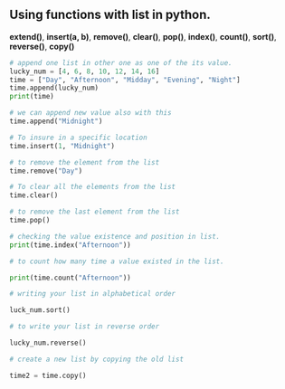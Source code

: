 ## Using functions with list in python.
**extend()**, **insert(a, b)**, **remove()**, **clear()**, **pop()**, **index()**, **count()**, **sort()**, **reverse()**, **copy()**

```python
# append one list in other one as one of the its value.
lucky_num = [4, 6, 8, 10, 12, 14, 16]
time = ["Day", "Afternoon", "Midday", "Evening", "Night"]
time.append(lucky_num)
print(time)

# we can append new value also with this
time.append("Midnight")

# To insure in a specific location
time.insert(1, "Midnight")

# to remove the element from the list
time.remove("Day")

# To clear all the elements from the list
time.clear()

# to remove the last element from the list
time.pop()

# checking the value existence and position in list.
print(time.index("Afternoon"))

# to count how many time a value existed in the list.

print(time.count("Afternoon"))

# writing your list in alphabetical order

luck_num.sort()

# to write your list in reverse order

lucky_num.reverse()

# create a new list by copying the old list

time2 = time.copy()
```